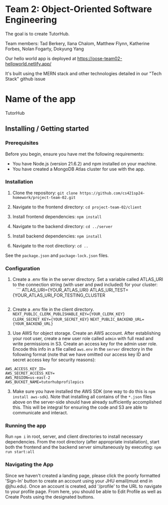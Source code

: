 # Team 2: Object-Oriented Software Engineering

The goal is to create TutorHub.

Team members: Tad Berkery, Ilana Chalom, Matthew Flynn, Katherine Forbes, Nolan Fogarty, Dokyung Yang

Our hello world app is deployed at https://oose-team02-helloworld.netlify.app/

It's built using the MERN stack and other technologies detailed in our "Tech Stack" github issue

# Name of the app 

TutorHub

## Installing / Getting started

### Prerequisites

Before you begin, ensure you have met the following requirements:
- You have Node.js (version 21.6.2) and npm installed on your machine.
- You have created a MongoDB Atlas cluster for use with the app.

### Installation

1. Clone the repository: ```git clone https://github.com/cs421sp24-homework/project-team-02.git```

2. Navigate to the frontend directory: ```cd project-team-02/client```

3. Install frontend dependencies: ```npm install```

4. Navigate to the backend directory: ```cd ../server```

5. Install backend dependencies: ```npm install```

6. Navigate to the root directiory: ```cd ..```

See the `package.json` and `package-lock.json` files.

### Configuration

1. Create a .env file in the server directory. Set a variable called ATLAS_URI to the connection string (with user and pwd included) for your cluster:
   ```
   ATLAS_URI={YOUR_ATLAS_URI}
   ATLAS_URI_TEST={YOUR_ATLAS_URI_FOR_TESTING_CLUSTER
   ```

3. Create a .env file in the client directory.
   ```NEXT_PUBLIC_CLERK_PUBLISHABLE_KEY={YOUR_CLERK_KEY}```
   ```CLERK_SECRET_KEY={YOUR_SECRET_KEY}```
   ```NEXT_PUBLIC_BACKEND_URL={YOUR_BACKEND_URL}```

4. Use AWS for object storage. Create an AWS account. After establishing your root user, create a new user role called `admin` with full read and write permissions in S3. Create an access key for the admin user role. Encode this info in a file called `aws.env` in the `server` directory in the following format (note that we have omitted our access key ID and secret access key for security reasons):

```
AWS_ACCESS_KEY_ID=
AWS_SECRET_ACCESS_KEY=
AWS_REGION=us-east-2
AWS_BUCKET_NAME=tutorhubprofilepics
```

3. Make sure you have installed the AWS SDK (one way to do this is `npm install aws-sdk`). Note that installing all contains of the `*.json` files above on the server-side should have already sufficiently accomplished this. This will be integral for ensuring the code and S3 are able to communicate and interact.

### Running the app

Run ```npm i``` in root, server, and client directories to install necessary dependencies.
From the root directory (after appropriate installation), start both the frontend and the backend server simultaneously by executing: ```npm run start:all```

### Navigating the App

Since we haven't created a landing page, please click the poorly formatted 'Sign-In' button to create an account using your JHU email(must end in @jhu.edu). Once an account is created, add '/profile' to the URL to navigate to your profile page. From here, you should be able to Edit Profile as well as Create Posts using the designated buttons. 
